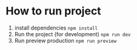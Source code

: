 # How to run project

1) install dependencies
``
npm install
``
2) Run the project (for development) ``npm run dev``
3) Run preview production ``npm run preview``